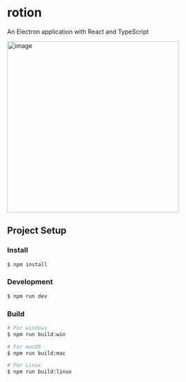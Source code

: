 # rotion

An Electron application with React and TypeScript

<img height="400px" alt="image" src="https://github.com/Guilhermecheng/rotion/assets/62719629/f0ebd6cb-faf3-4e5b-a83e-b3f8b2ff7c8a">

## Project Setup

### Install

```bash
$ npm install
```

### Development

```bash
$ npm run dev
```

### Build

```bash
# For windows
$ npm run build:win

# For macOS
$ npm run build:mac

# For Linux
$ npm run build:linux
```
